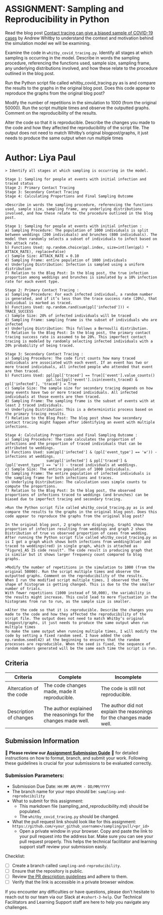 # ASSIGNMENT: Sampling and Reproducibility in Python

Read the blog post [Contact tracing can give a biased sample of COVID-19 cases](https://andrewwhitby.com/2020/11/24/contact-tracing-biased/) by Andrew Whitby to understand the context and motivation behind the simulation model we will be examining.

Examine the code in `whitby_covid_tracing.py`. Identify all stages at which sampling is occurring in the model. Describe in words the sampling procedure, referencing the functions used, sample size, sampling frame, any underlying distributions involved, and how these relate to the procedure outlined in the blog post.

Run the Python script file called whitby_covid_tracing.py as is and compare the results to the graphs in the original blog post. Does this code appear to reproduce the graphs from the original blog post?

Modify the number of repetitions in the simulation to 1000 (from the original 50000). Run the script multiple times and observe the outputted graphs. Comment on the reproducibility of the results.

Alter the code so that it is reproducible. Describe the changes you made to the code and how they affected the reproducibility of the script file. The output does not need to match Whitby’s original blogpost/graphs, it just needs to produce the same output when run multiple times

# Author: Liya Paul

```
> Identify all stages at which sampling is occurring in the model.

Stage 1: Sampling for people at events with initial infection and traced status
Stage 2: Primary Contact Tracing
Stage 3: Secondary Contact Tracing
Stage 4: Calculating Proportions and Final Sampling Outcome

>Describe in words the sampling procedure, referencing the functions used, sample size, sampling frame, any underlying distributions involved, and how these relate to the procedure outlined in the blog post.

Stage 1: Sampling for people at events with initial infection :
a) Sampling Procedure: The population of 1000 individuals is split between weddings (200 individuals) and brunches (800 individuals). The model then randomly selects a subset of individuals to infect based on the attack rate.
b) Functions Used: np.random.choice(ppl.index, size=int(len(ppl) * ATTACK_RATE), replace=False)
c) Sample Size: ATTACK_RATE = 0.10
d) Sampling Frame: entire population of 1000 individuals
e) Underlying Distribution: Infection is sampled using a uniform distribution
f) Relation to the Blog Post: In the blog post, the true infection proportion among weddings and brunches is simulated by a 10% infection rate for each event type.

Stage 2: Primary Contact Tracing :
a) Sampling Procedure: For each infected individual, a random number is generated, and if it’s less than the trace success rate (20%), that individual is marked as traced.
b) Functions Used: np.random.rand(sum(ppl['infected'])) < TRACE_SUCCESS
c) Sample Size: 20% of infected individuals will be traced
d) Sampling Frame: sampling frame is the subset of individuals who are infected
e) Underlying Distribution: This follows a Bernoulli distribution.
f) Relation to the Blog Post: In the blog post, the primary contact tracing success rate is assumed to be 20%. This imperfect contact tracing is modeled by randomly selecting infected individuals with a 20% probability of being traced. 

Stage 3: Secondary Contact Tracing :
a) Sampling Procedure: The code first counts how many traced individuals are associated with each event. If an event has two or more traced individuals, all infected people who attended that event are then traced.
b) Functions Used: ppl[ppl['traced'] == True]['event'].value_counts()
                   ppl.loc[ppl['event'].isin(events_traced) & ppl['infected'], 'traced'] = True
c) Sample Size: The sample size for secondary tracing depends on how many events have two or more traced individuals. All infected individuals at those events are then traced.
d) Sampling Frame: The sampling frame is the subset of events with at least 2 traced individuals.
e) Underlying Distribution: This is a deterministic process based on the primary tracing results.
f) Relation to the Blog Post: The blog post shows how secondary contact tracing might happen after identifying an event with multiple infections.

Stage 4: Calculating Proportions and Final Sampling Outcome :
a) Sampling Procedure: The code calculates the proportion of infections and the proportion of traced individuals that can be attributed to weddings.
b) Functions Used: sum(ppl['infected'] & (ppl['event_type'] == 'w')) - infections at weddings.
                   sum(ppl['infected'] & ppl['traced'] & (ppl['event_type'] == 'w')) - traced individuals at weddings.
c) Sample Size: The entire population of 1000 individuals.
d) Sampling Frame: The entire population of infected individuals is the sampling frame for both infections and traces.
e) Underlying Distribution: The calculation uses simple counts to compute the proportions. 
f) Relation to the Blog Post: In the blog post, the observed proportions of infections traced to weddings (and brunches) can be biased due to imperfect tracing and secondary tracing. 

>Run the Python script file called whitby_covid_tracing.py as is and compare the results to the graphs in the original blog post. Does this code appear to reproduce the graphs from the original blog post?

In the original blog post, 2 graphs are displaying. Graph1 shows the proportion of infection resulting from weddings and graph 2 shows Distribution of true vs observed proportion of cases from wedding. After running the Python script file called whitby_covid_tracing.py as is I got a graph which shows both infections from wedding(blue) and traced to weddings(red) in single graph, which is attached as "Figure1_AS IS code result". The code result is producing graph that is similar but it shows larger frequency count compared to blog graphs.

>Modify the number of repetitions in the simulation to 1000 (from the original 50000). Run the script multiple times and observe the outputted graphs. Comment on the reproducibility of the results.
When I run the modified script multiple times, I observed that the shape of histogram is getting changed. This is due to the the smaller number of trials. 
With fewer repetitions (1000 instead of 50,000), the variability in the results might increase. This could lead to more fluctuation in the histograms from run to run, as the sample size is smaller.

>Alter the code so that it is reproducible. Describe the changes you made to the code and how they affected the reproducibility of the script file. The output does not need to match Whitby’s original blogpost/graphs, it just needs to produce the same output when run multiple times
To make the same output when running multiple times, I will modify the code by setting a fixed random seed. I have added the code np.random.seed(42) at the beginning to ensures that the random processes are reproducible. When the seed is fixed, the sequence of random numbers generated will be the same each time the script is run. 
```


## Criteria

|Criteria|Complete|Incomplete|
|--------|----|----|
|Altercation of the code|The code changes made, made it reproducible.|The code is still not reproducible.|
|Description of changes|The author explained the reasonings for the changes made well.|The author did not explain the reasonings for the changes made well.|

## Submission Information

🚨 **Please review our [Assignment Submission Guide](https://github.com/UofT-DSI/onboarding/blob/main/onboarding_documents/submissions.md)** 🚨 for detailed instructions on how to format, branch, and submit your work. Following these guidelines is crucial for your submissions to be evaluated correctly.

### Submission Parameters:
* Submission Due Date: `HH:MM AM/PM - DD/MM/YYYY`
* The branch name for your repo should be: `sampling-and-reproducibility`
* What to submit for this assignment:
    * This markdown file (sampling_and_reproducibility.md) should be populated.
    * The `whitby_covid_tracing.py` should be changed.
* What the pull request link should look like for this assignment: `https://github.com/<your_github_username>/sampling/pull/<pr_id>`
    * Open a private window in your browser. Copy and paste the link to your pull request into the address bar. Make sure you can see your pull request properly. This helps the technical facilitator and learning support staff review your submission easily.

Checklist:
- [ ] Create a branch called `sampling-and-reproducibility`.
- [ ] Ensure that the repository is public.
- [ ] Review [the PR description guidelines](https://github.com/UofT-DSI/onboarding/blob/main/onboarding_documents/submissions.md#guidelines-for-pull-request-descriptions) and adhere to them.
- [ ] Verify that the link is accessible in a private browser window.

If you encounter any difficulties or have questions, please don't hesitate to reach out to our team via our Slack at `#cohort-3-help`. Our Technical Facilitators and Learning Support staff are here to help you navigate any challenges.
